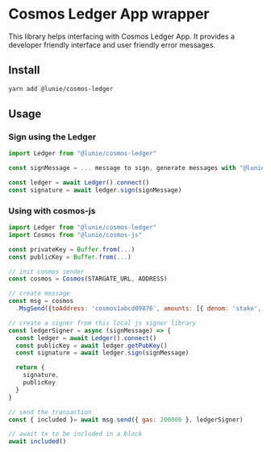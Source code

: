 # Cosmos Ledger App wrapper

This library helps interfacing with Cosmos Ledger App. It provides a developer friendly interface and user friendly error messages.

## Install

```bash
yarn add @lunie/cosmos-ledger
```

## Usage

### Sign using the Ledger

```js
import Ledger from "@lunie/cosmos-ledger"

const signMessage = ... message to sign, generate messages with "@lunie/cosmos-js"

const ledger = await Ledger().connect()
const signature = await ledger.sign(signMessage)
```

### Using with cosmos-js

```js
import Ledger from "@lunie/cosmos-ledger"
import Cosmos from "@lunie/cosmos-js"

const privateKey = Buffer.from(...)
const publicKey = Buffer.from(...)

// init cosmos sender
const cosmos = Cosmos(STARGATE_URL, ADDRESS)

// create message
const msg = cosmos
  .MsgSend({toAddress: 'cosmos1abcd09876', amounts: [{ denom: 'stake', amount: 10 }})

// create a signer from this local js signer library
const ledgerSigner = async (signMessage) => {
  const ledger = await Ledger().connect()
  const publicKey = await ledger.getPubKey()
  const signature = await ledger.sign(signMessage)

  return {
    signature,
    publicKey
  }
}

// send the transaction
const { included }= await msg.send({ gas: 200000 }, ledgerSigner)

// await tx to be included in a block
await included()
```